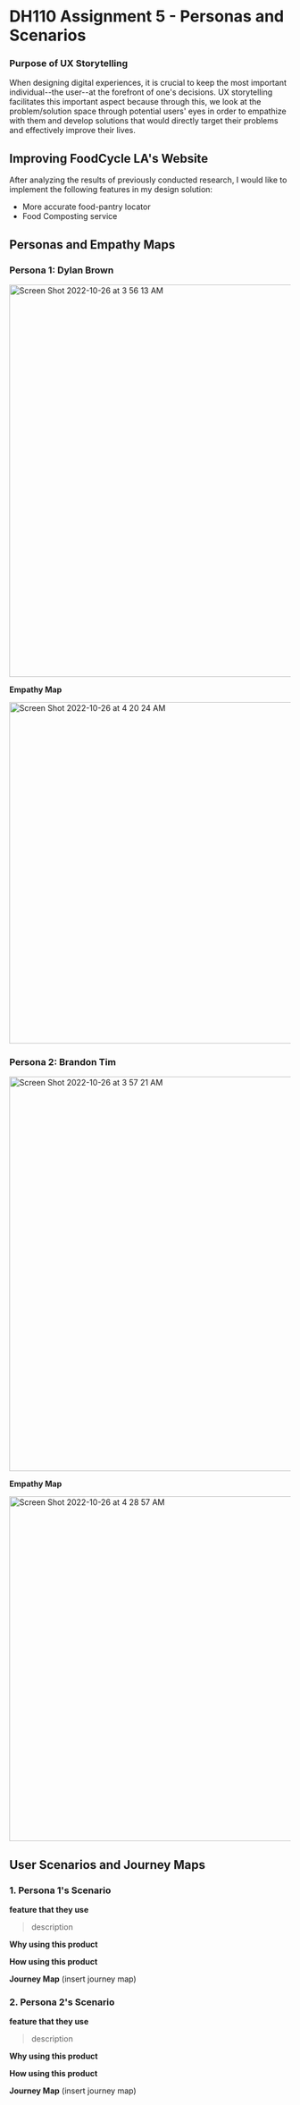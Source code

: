 # DH110 Assignment 5 - Personas and Scenarios

### Purpose of UX Storytelling

When designing digital experiences, it is crucial to keep the most important individual--the user--at the forefront of one's decisions. UX storytelling facilitates this important aspect because through this, we look at the problem/solution space through potential users' eyes in order to empathize with them and develop solutions that would directly target their problems and effectively improve their lives. 

## Improving FoodCycle LA's Website

After analyzing the results of previously conducted research, I would like to implement the following features in my design solution: 
* More accurate food-pantry locator
* Food Composting service

## Personas and Empathy Maps

### Persona 1: Dylan Brown
<img width="702" alt="Screen Shot 2022-10-26 at 3 56 13 AM" src="https://user-images.githubusercontent.com/100739150/198008838-8f70600b-3cf9-4d1f-8d98-092bea81b84a.png">

**Empathy Map** 

<img width="611" alt="Screen Shot 2022-10-26 at 4 20 24 AM" src="https://user-images.githubusercontent.com/100739150/198013384-43c249f1-4705-4800-85b4-a440b02c00fd.png">

### Persona 2: Brandon Tim
<img width="706" alt="Screen Shot 2022-10-26 at 3 57 21 AM" src="https://user-images.githubusercontent.com/100739150/198009064-84cf7d5d-707e-4b4c-9fe7-64cd97b0de6c.png">

**Empathy Map**

<img width="617" alt="Screen Shot 2022-10-26 at 4 28 57 AM" src="https://user-images.githubusercontent.com/100739150/198015036-de09cf5b-e1b5-4d20-b16f-2ab8d0ac8401.png">


## User Scenarios and Journey Maps

### 1. Persona 1's Scenario 
**feature that they use**
> description

**Why using this product** 

**How using this product** 

**Journey Map**
(insert journey map)

### 2. Persona 2's Scenario 
**feature that they use**
> description

**Why using this product** 

**How using this product** 

**Journey Map**
(insert journey map)
